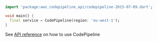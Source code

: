 ```dart
import 'package:aws_codepipeline_api/codepipeline-2015-07-09.dart';

void main() {
  final service = CodePipeline(region: 'eu-west-1');
}
```

See [API reference](https://pub.dev/documentation/aws_codepipeline_api/latest/codepipeline-2015-07-09/CodePipeline-class.html) on how to use CodePipeline
